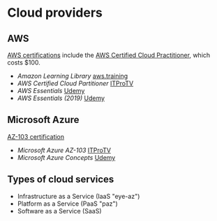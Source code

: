 # Cloud providers

## AWS
[AWS certifications](https://aws.amazon.com/certification/) include the [AWS Certified Cloud Practitioner](https://aws.amazon.com/certification/certified-cloud-practitioner/), which costs $100. 
  - _Amazon Learning Library_ [aws.training](https://www.aws.training/LearningLibrary?filters=digital%3A1&filters=language%3A1&filters=classification%3A6&search=&tab=view_all)
  - _AWS Certified Cloud Partitioner_ [ITProTV](https://app.itpro.tv/course-library/aws-certified-cloud-practitioner/overview-certified-cloud-practitioner/)
  - _AWS Essentials_ [Udemy](https://www.udemy.com/share/1001akBEASdltbQ3w=/)
  - _AWS Essentials (2019)_ [Udemy](https://www.udemy.com/share/100U3EBEASdltbQ3w=/)

## Microsoft Azure
[AZ-103 certification](https://www.microsoft.com/en-us/learning/exam-az-103.aspx)
  - _Microsoft Azure AZ-103_ [ITProTV](https://app.itpro.tv/course-library/microsoft-az103/manage-subscriptions-az103/)
  - _Microsoft Azure Concepts_ [Udemy](https://www.udemy.com/linux-academy-microsoft-azure-concepts/)

 
## Types of cloud services
  - Infrastructure as a Service (IaaS "eye-az")
  - Platform as a Service (PaaS "paz")
  - Software as a Service (SaaS)
